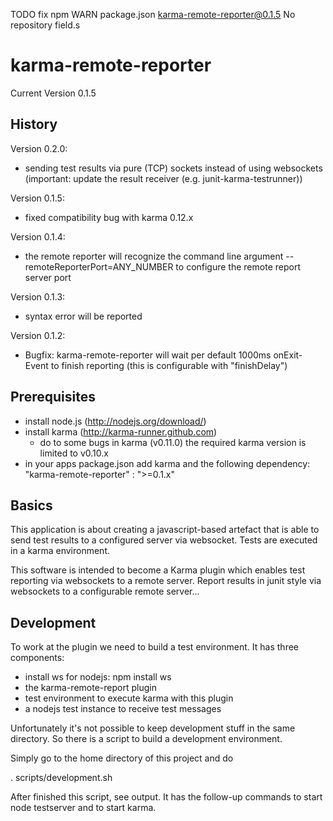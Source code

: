 TODO fix npm WARN package.json karma-remote-reporter@0.1.5 No repository field.s

karma-remote-reporter
=====================

Current Version 0.1.5

History
-------
Version 0.2.0:
* sending test results via pure (TCP) sockets instead of using websockets (important: update the result receiver (e.g. junit-karma-testrunner))

Version 0.1.5:
* fixed compatibility bug with karma 0.12.x 

Version 0.1.4:
* the remote reporter will recognize the command line argument --remoteReporterPort=ANY_NUMBER to configure the remote report server port

Version 0.1.3:
* syntax error will be reported

Version 0.1.2:
* Bugfix: karma-remote-reporter will wait per default 1000ms onExit-Event to finish reporting (this is configurable with "finishDelay")

Prerequisites
-------------

* install node.js (http://nodejs.org/download/)
* install karma (http://karma-runner.github.com)
    * do to some bugs in karma (v0.11.0) the required karma version is limited to v0.10.x
* in your apps package.json add karma and the following dependency: "karma-remote-reporter" : ">=0.1.x"

Basics
------
This application is about creating a javascript-based artefact that is able to send test results
to a configured server via websocket. Tests are executed in a karma environment.

This software is intended to become a Karma plugin which enables test reporting via websockets to a remote server.
Report results in junit style via websockets to a configurable remote server...

Development
-----------
To work at the plugin we need to build a test environment. It has three components:

* install ws for nodejs: npm install ws
* the karma-remote-report plugin
* test environment to execute karma with this plugin
* a nodejs test instance to receive test messages

Unfortunately it's not possible to keep development stuff in the same directory. So there is a script to build
a development environment.

Simply go to the home directory of this project and do

. scripts/development.sh

After finished this script, see output. It has the follow-up commands to start node testserver and to start karma.


